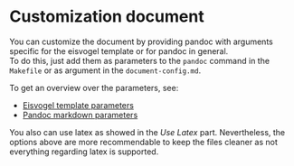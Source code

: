 # Customization document

You can customize the document by providing pandoc with arguments specific for
the eisvogel template or for pandoc in general.  
To do this, just add them as parameters to the `pandoc` command in the
`Makefile` or as argument in the `document-config.md`.

To get an overview over the parameters, see:

- [Eisvogel template parameters](https://github.com/Wandmalfarbe/pandoc-latex-template/)
- [Pandoc markdown parameters](https://pandoc.org/MANUAL.html#pandocs-markdown)

You also can use latex as showed in the _Use Latex_ part. Nevertheless, the
options above are more recommendable to keep the files cleaner as not
everything regarding latex is supported.
